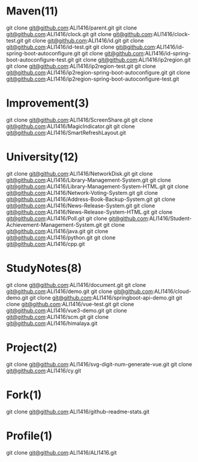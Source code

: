 # Maven(11)
git clone git@github.com:ALI1416/parent.git
git clone git@github.com:ALI1416/clock.git
git clone git@github.com:ALI1416/clock-test.git
git clone git@github.com:ALI1416/id.git
git clone git@github.com:ALI1416/id-test.git
git clone git@github.com:ALI1416/id-spring-boot-autoconfigure.git
git clone git@github.com:ALI1416/id-spring-boot-autoconfigure-test.git
git clone git@github.com:ALI1416/ip2region.git
git clone git@github.com:ALI1416/ip2region-test.git
git clone git@github.com:ALI1416/ip2region-spring-boot-autoconfigure.git
git clone git@github.com:ALI1416/ip2region-spring-boot-autoconfigure-test.git

# Improvement(3)
git clone git@github.com:ALI1416/ScreenShare.git
git clone git@github.com:ALI1416/MagicIndicator.git
git clone git@github.com:ALI1416/SmartRefreshLayout.git

# University(12)
git clone git@github.com:ALI1416/NetworkDisk.git
git clone git@github.com:ALI1416/Library-Management-System.git
git clone git@github.com:ALI1416/Library-Management-System-HTML.git
git clone git@github.com:ALI1416/Network-Voting-System.git
git clone git@github.com:ALI1416/Address-Book-Backup-System.git
git clone git@github.com:ALI1416/News-Release-System.git
git clone git@github.com:ALI1416/News-Release-System-HTML.git
git clone git@github.com:ALI1416/Poll.git
git clone git@github.com:ALI1416/Student-Achievement-Management-System.git
git clone git@github.com:ALI1416/java.git
git clone git@github.com:ALI1416/python.git
git clone git@github.com:ALI1416/cpp.git

# StudyNotes(8)
git clone git@github.com:ALI1416/document.git
git clone git@github.com:ALI1416/demo.git
git clone git@github.com:ALI1416/cloud-demo.git
git clone git@github.com:ALI1416/springboot-api-demo.git
git clone git@github.com:ALI1416/vue-test.git
git clone git@github.com:ALI1416/vue3-demo.git
git clone git@github.com:ALI1416/scm.git
git clone git@github.com:ALI1416/himalaya.git

# Project(2)
git clone git@github.com:ALI1416/svg-digit-num-generate-vue.git
git clone git@github.com:ALI1416/cy.git

# Fork(1)
git clone git@github.com:ALI1416/github-readme-stats.git

# Profile(1)
git clone git@github.com:ALI1416/ALI1416.git
